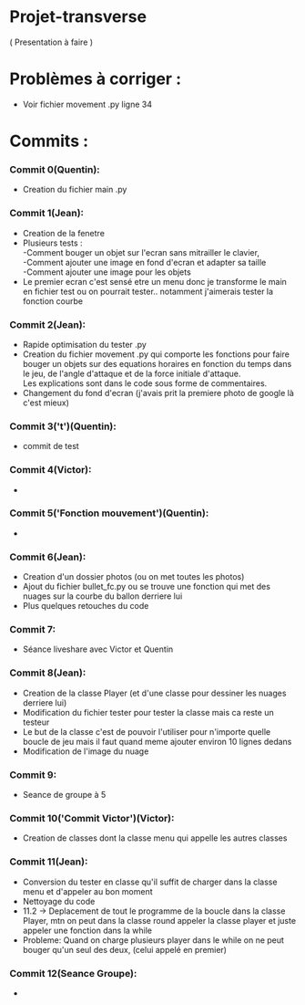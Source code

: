 # Projet-transverse
( Presentation à faire )
# Problèmes à corriger :
* Voir fichier movement .py ligne 34
# Commits :
### Commit 0(Quentin):
* Creation du fichier main .py
### Commit 1(Jean):  
* Creation de la fenetre
* Plusieurs tests :  
-Comment bouger un objet sur l'ecran sans mitrailler le clavier,  
-Comment ajouter une image en fond d'ecran et adapter sa taille  
-Comment ajouter une image pour les objets  
* Le premier ecran c'est sensé etre un menu donc je transforme le main en fichier test ou on pourrait tester.. notamment j'aimerais tester la fonction courbe
### Commit 2(Jean):
* Rapide optimisation du tester .py
* Creation du fichier movement .py qui comporte les fonctions pour faire bouger un objets sur des equations horaires en fonction du temps dans le jeu, de l'angle d'attaque et de la force initiale d'attaque.  
Les explications sont dans le code sous forme de commentaires.
* Changement du fond d'ecran (j'avais prit la premiere photo de google là c'est mieux)
### Commit 3('t')(Quentin):
* commit de test 
### Commit 4(Victor):
* 
### Commit 5('Fonction mouvement')(Quentin):
* 
### Commit 6(Jean):
* Creation d'un dossier photos (ou on met toutes les photos)
* Ajout du fichier bullet_fc.py ou se trouve une fonction qui met des nuages sur la courbe du ballon derriere lui
* Plus quelques retouches du code
### Commit 7:
* Séance liveshare avec Victor et Quentin
### Commit 8(Jean):
* Creation de la classe Player (et d'une classe pour dessiner les nuages derriere lui)
* Modification du fichier tester pour tester la classe mais ca reste un testeur
* Le but de la classe c'est de pouvoir l'utiliser pour n'importe quelle boucle de jeu mais il faut quand meme ajouter environ 10 lignes dedans
* Modification de l'image du nuage 
### Commit 9:
* Seance de groupe à 5
### Commit 10('Commit Victor')(Victor):
* Creation de classes dont la classe menu qui appelle les autres classes
### Commit 11(Jean):
* Conversion du tester en classe qu'il suffit de charger dans la classe menu et d'appeler au bon moment 
* Nettoyage du code
* 11.2 -> Deplacement de tout le programme de la boucle dans la classe Player, mtn on peut dans la classe round appeler la classe player et juste appeler une fonction dans la while 
* Probleme: Quand on charge plusieurs player dans le while on ne peut bouger qu'un seul des deux, (celui appelé en premier)
### Commit 12(Seance Groupe):
*